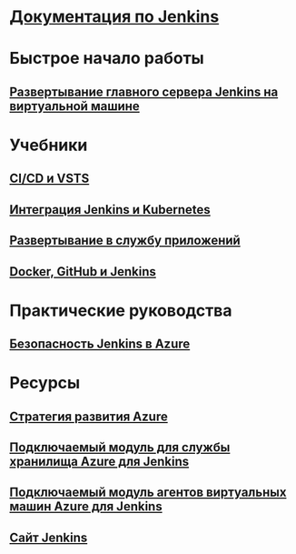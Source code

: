 # [Документация по Jenkins](index.md)
# Быстрое начало работы
## [Развертывание главного сервера Jenkins на виртуальной машине](/azure/jenkins/install-jenkins-solution-template)
# Учебники
## [CI/CD и VSTS](https://www.visualstudio.com/docs/build/apps/jenkins/build-deploy-jenkins)
## [Интеграция Jenkins и Kubernetes](/azure/container-service/container-service-kubernetes-jenkins)
## [Развертывание в службу приложений](/azure/jenkins/execute-cli-jenkins-pipeline)
## [Docker, GitHub и Jenkins](/azure/virtual-machines/linux/tutorial-jenkins-github-docker-cicd)
# Практические руководства
## [Безопасность Jenkins в Azure](https://jenkins.io/blog/2017/04/20/secure-jenkins-on-azure/)
# Ресурсы
## [Стратегия развития Azure](https://azure.microsoft.com/roadmap/)
## [Подключаемый модуль для службы хранилища Azure для Jenkins](https://plugins.jenkins.io/windows-azure-storage)
## [Подключаемый модуль агентов виртуальных машин Azure для Jenkins](https://plugins.jenkins.io/azure-vm-agents)
## [Сайт Jenkins](https://jenkins.io/)
